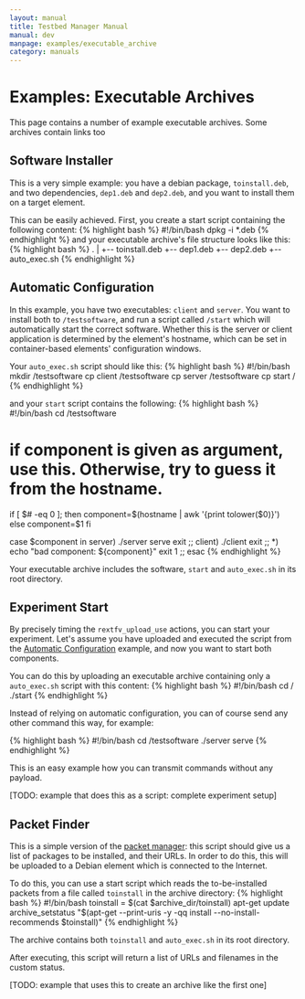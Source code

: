```yaml
---
layout: manual
title: Testbed Manager Manual
manual: dev
manpage: examples/executable_archive
category: manuals
---
```


# Examples: Executable Archives

This page contains a number of example executable archives. Some archives contain links too 

## Software Installer

This is a very simple example: you have a debian package, `toinstall.deb`, and two dependencies, `dep1.deb` and `dep2.deb`, and you want to install them on a target element.

This can be easily achieved. First, you create a start script containing the following content:
{% highlight bash %}
#!/bin/bash
dpkg -i *.deb
{% endhighlight %}
and your executable archive's file structure looks like this:
{% highlight bash %}
.
|
+-- toinstall.deb
+-- dep1.deb
+-- dep2.deb
+-- auto_exec.sh
{% endhighlight %}

## <a name="autoconfig"></a>Automatic Configuration

In this example, you have two executables: `client` and `server`. You want to install both to `/testsoftware`, and run a script called `/start` which will automatically start the correct software. Whether this is the server or client application is determined by the element's hostname, which can be set in container-based elements' configuration windows.

Your `auto_exec.sh` script should like this:
{% highlight bash %}
#!/bin/bash
mkdir /testsoftware
cp client /testsoftware
cp server /testsoftware
cp start /
{% endhighlight %}

and your `start` script contains the following:
{% highlight bash %}
#!/bin/bash
cd /testsoftware

# if component is given as argument, use this. Otherwise, try to guess it from the hostname.
if [ $# -eq 0 ]; then
	component=$(hostname | awk '{print tolower($0)}')
else
	component=$1
fi

case $component in
	server)
		./server serve
		exit
		;;
	client)
		./client
		exit
		;;
	*)
		echo "bad component: ${component}"
		exit 1
		;;
esac
{% endhighlight %}

Your executable archive includes the software, `start` and `auto_exec.sh` in its root directory.

## Experiment Start

By precisely timing the `rextfv_upload_use` actions, you can start your experiment.
Let's assume you have uploaded and executed the script from the [Automatic Configuration](#autoconfig) example, and now you want to start both components.

You can do this by uploading an executable archive containing only a `auto_exec.sh` script with this content:
{% highlight bash %}
#!/bin/bash
cd /
./start
{% endhighlight %}

Instead of relying on automatic configuration, you can of course send any other command this way, for example:

{% highlight bash %}
#!/bin/bash
cd /testsoftware
./server serve
{% endhighlight %}

This is an easy example how you can transmit commands without any payload.

[TODO: example that does this as a script: complete experiment setup]

## Packet Finder

This is a simple version of the [packet manager](/manuals/dev/tools/getpackages): this script should give us a list of packages to be installed, and their URLs. In order to do this, this will be uploaded to a Debian element which is connected to the Internet.

To do this, you can use a start script which reads the to-be-installed packets from a file called `toinstall` in the archive directory:
{% highlight bash %}
#!/bin/bash
toinstall = $(cat $archive_dir/toinstall)
apt-get update
archive_setstatus "$(apt-get --print-uris -y -qq install --no-install-recommends $toinstall)"
{% endhighlight %}

The archive contains both `toinstall` and `auto_exec.sh` in its root directory.

After executing, this script will return a list of URLs and filenames in the custom status.

[TODO: example that uses this to create an archive like the first one]

